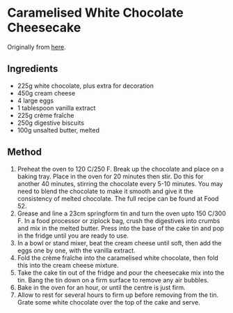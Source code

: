 
# Caramelised White Chocolate Cheesecake # 

Originally from [here](http://www.thecakehunter.co.uk/blog/ecakehunter.co.uk/2013/02/caramelised-white-chocolate-cheesecake.html).

## Ingredients ## 

- 225g white chocolate, plus extra for decoration
- 450g cream cheese
- 4 large eggs
- 1 tablespoon vanilla extract
- 225g crème fraîche
- 250g digestive biscuits
- 100g unsalted butter, melted

## Method ## 

1. Preheat the oven to 120 C/250 F. Break up the chocolate and place on a baking tray. Place in the oven for 20 minutes then stir. Do this for another 40 minutes, stirring the chocolate every 5-10 minutes. You may need to blend the chocolate to make it smooth and give it the consistency of melted chocolate. The full recipe can be found at Food 52.
2. Grease and line a 23cm springform tin and turn the oven upto 150 C/300 F. In a food processor or ziplock bag, crush the digestives into crumbs and mix in the melted butter. Press into the base of the cake tin and pop in the fridge until you are ready to use.
3. In a bowl or stand mixer, beat the cream cheese until soft, then add the eggs one by one, with the vanilla extract.
4. Fold the crème fraîche into the caramelised white chocolate, then fold this into the cream cheese mixture.
5. Take the cake tin out of the fridge and pour the cheesecake mix into the tin. Bang the tin down on a firm surface to remove any air bubbles.
6. Bake in the oven for an hour, or until the centre is just firm.
7. Allow to rest for several hours to firm up before removing from the tin. Grate some white chocolate over the top of the cake and serve.

